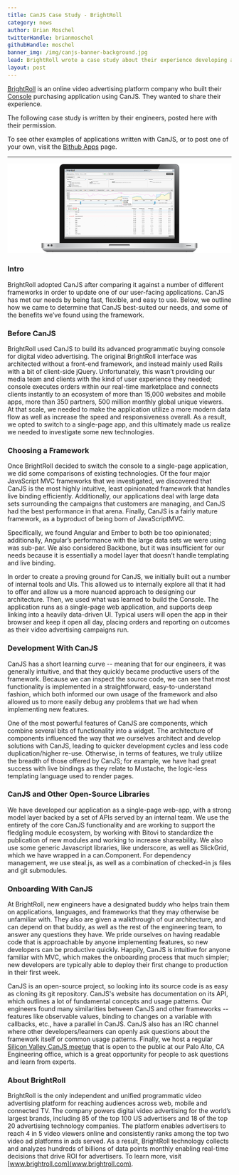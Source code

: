 ```yaml
---
title: CanJS Case Study - BrightRoll
category: news
author: Brian Moschel
twitterHandle: brianmoschel
githubHandle: moschel
banner_img: /img/canjs-banner-background.jpg
lead: BrightRoll wrote a case study about their experience developing a large complex application with CanJS.
layout: post
---
```


[BrightRoll](http://www.brightroll.com) is an online video advertising platform company who built their [Console](http://www.brightroll.com/technology/console/) purchasing application using CanJS. They wanted to share their experience.

The following case study is written by their engineers, posted here with their permission.

To see other examples of applications written with CanJS, or to post one of your own, visit the [Bithub Apps](http://bithub.com/app) page.

_______________________________________________________

![BrightRoll Console](/img/blog/brightroll_console.png "BrightRoll Console")

### Intro

BrightRoll adopted CanJS after comparing it against a number of different frameworks in order to update one of our user-facing applications. CanJS has met our needs by being fast, flexible, and easy to use. Below, we outline how we came to determine that CanJS best-suited our needs, and some of the benefits we’ve found using the framework.

### Before CanJS

BrightRoll used CanJS to build its advanced programmatic buying console for digital video advertising. The original BrightRoll interface was architected without a front-end framework, and instead mainly used Rails with a bit of client-side jQuery. Unfortunately, this wasn’t providing our media team and clients with the kind of user experience they needed; console executes orders within our real-time marketplace and connects clients instantly to an ecosystem of more than 15,000 websites and mobile apps, more than 350 partners, 500 million monthly global unique viewers. At that scale, we needed to make the application utilize a more modern data flow as well as increase the speed and responsiveness overall. As a result, we opted to switch to a single-page app, and this ultimately made us realize we needed to investigate some new technologies.

### Choosing a Framework

Once BrightRoll decided to switch the console to a single-page application, we did some comparisons of existing technologies. Of the four major JavaScript MVC frameworks that we investigated, we discovered that CanJS is the most highly intuitive, least opinionated framework that handles live binding efficiently. Additionally, our applications deal with large data sets surrounding the campaigns that customers are managing, and CanJS had the best performance in that arena. Finally, CanJS is a fairly mature framework, as a byproduct of being born of JavaScriptMVC.

Specifically, we found Angular and Ember to both be too opinionated; additionally, Angular’s performance with the large data sets we were using was sub-par. We also considered Backbone, but it was insufficient for our needs because it is essentially a model layer that doesn’t handle templating and live binding. 

In order to create a proving ground for CanJS, we initially built out a number of internal tools and UIs. This allowed us to internally explore all that it had to offer and allow us a more nuanced approach to designing our architecture. Then, we used what was learned to build the Console. The application runs as a single-page web application, and supports deep linking into a heavily data-driven UI. Typical users will open the app in their browser and keep it open all day, placing orders and reporting on outcomes as their video advertising campaigns run.

### Development With CanJS 

CanJS has a short learning curve -- meaning that for our engineers, it was generally intuitive, and that they quickly became productive users of the framework. Because we can inspect the source code, we can see that most functionality is implemented in a straightforward, easy-to-understand fashion, which both informed our own usage of the framework and also allowed us to more easily debug any problems that we had when implementing new features.

One of the most powerful features of CanJS are components, which combine several bits of functionality into a widget. The architecture of components influenced the way that we ourselves architect and develop solutions with CanJS, leading to quicker development cycles and less code duplication/higher re-use. Otherwise, in terms of features, we truly utilize the breadth of those offered by CanJS; for example, we have had great success with live bindings as they relate to Mustache, the logic-less templating language used to render pages.

### CanJS and Other Open-Source Libraries

We have developed our application as a single-page web-app, with a strong model layer backed by a set of APIs served by an internal team. We use the entirety of the core CanJS functionality and are working to support the fledgling module ecosystem, by working with Bitovi to standardize the publication of new modules and working to increase shareability. We also use some generic Javascript libraries, like underscore, as well as SlickGrid, which we have wrapped in a can.Component. For dependency management, we use steal.js, as well as a combination of checked-in js files and git submodules. 

### Onboarding With CanJS

At BrightRoll, new engineers have a designated buddy who helps train them on applications, languages, and frameworks that they may otherwise be unfamiliar with. They also are given a walkthrough of our architecture, and can depend on that buddy, as well as the rest of the engineering team, to answer any questions they have. We pride ourselves on having readable code that is approachable by anyone implementing features, so new developers can be productive quickly. Happily, CanJS is intuitive for anyone familiar with MVC, which makes the onboarding process that much simpler; new developers are typically able to deploy their first change to production in their first week.

CanJS is an open-source project, so looking into its source code is as easy as cloning its git repository. CanJS's website has documentation on its API, which outlines a lot of fundamental concepts and usage patterns. Our engineers found many similarities between CanJS and other frameworks -- features like observable values, binding to changes on a variable with callbacks, etc., have a parallel in CanJS. CanJS also has an IRC channel where other developers/learners can openly ask questions about the framework itself or common usage patterns. Finally, we host a regular [Silicon Valley CanJS meetup](http://www.meetup.com/CanJS-Silicon-Valley/) that is open to the public at our Palo Alto, CA Engineering office, which is a great opportunity for people to ask questions and learn from experts.


### About BrightRoll 

BrightRoll is the only independent and unified programmatic video advertising platform for reaching audiences across web, mobile and connected TV. The company powers digital video advertising for the world’s largest brands, including 85 of the top 100 US advertisers and 18 of the top 20 advertising technology companies. The platform enables advertisers to reach 4 in 5 video viewers online and consistently ranks among the top two video ad platforms in ads served. As a result, BrightRoll technology collects and analyzes hundreds of billions of data points monthly enabling real-time decisions that drive ROI for advertisers. To learn more, visit [www.brightroll.com](www.brightroll.com).